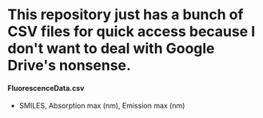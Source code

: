# This repository just has a bunch of CSV files for quick access because I don't want to deal with Google Drive's nonsense.

#### FluorescenceData.csv
- SMILES, Absorption max (nm), Emission max (nm)
